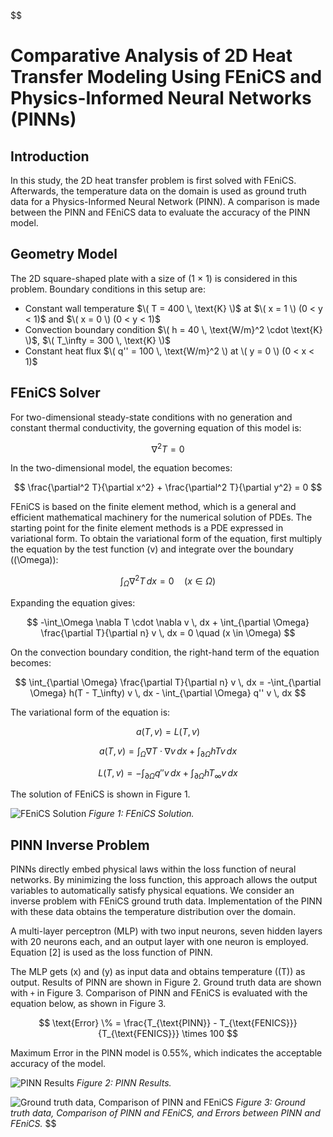 $$
# Comparative Analysis of 2D Heat Transfer Modeling Using FEniCS and Physics-Informed Neural Networks (PINNs)

## Introduction

In this study, the 2D heat transfer problem is first solved with FEniCS. Afterwards, the temperature data on the domain is used as ground truth data for a Physics-Informed Neural Network (PINN). A comparison is made between the PINN and FEniCS data to evaluate the accuracy of the PINN model.

## Geometry Model

The 2D square-shaped plate with a size of (1 × 1) is considered in this problem. Boundary conditions in this setup are:

- Constant wall temperature $\( T = 400 \, \text{K} \)$ at $\( x = 1 \) (0 < y < 1)$ and $\( x = 0 \) (0 < y < 1)$
- Convection boundary condition $\( h = 40 \, \text{W/m}^2 \cdot \text{K} \)$, $\( T_\infty = 300 \, \text{K} \)$
- Constant heat flux $\( q'' = 100 \, \text{W/m}^2 \) at \( y = 0 \) (0 < x < 1)$

## FEniCS Solver

For two-dimensional steady-state conditions with no generation and constant thermal conductivity, the governing equation of this model is:

$$
\nabla^2 T = 0
$$

In the two-dimensional model, the equation becomes:

$$
\frac{\partial^2 T}{\partial x^2} + \frac{\partial^2 T}{\partial y^2} = 0
$$

FEniCS is based on the finite element method, which is a general and efficient mathematical machinery for the numerical solution of PDEs. The starting point for the finite element methods is a PDE expressed in variational form. To obtain the variational form of the equation, first multiply the equation by the test function \(v\) and integrate over the boundary (\(\Omega\)):

$$
\int_\Omega \nabla^2 T \, dx = 0 \quad (x \in \Omega)
$$

Expanding the equation gives:

$$
-\int_\Omega \nabla T \cdot \nabla v \, dx + \int_{\partial \Omega} \frac{\partial T}{\partial n} v \, dx = 0 \quad (x \in \Omega)
$$

On the convection boundary condition, the right-hand term of the equation becomes:

$$
\int_{\partial \Omega} \frac{\partial T}{\partial n} v \, dx = -\int_{\partial \Omega} h(T - T_\infty) v \, dx - \int_{\partial \Omega} q'' v \, dx
$$

The variational form of the equation is:

$$
a(T, v) = L(T, v)
$$

$$
a(T, v) = \int_\Omega \nabla T \cdot \nabla v \, dx + \int_{\partial \Omega} hTv \, dx
$$

$$
L(T, v) = -\int_{\partial \Omega} q'' v \, dx + \int_{\partial \Omega} h T_\infty v \, dx
$$

The solution of FEniCS is shown in Figure 1.

![FEniCS Solution](path/to/your/image1.png)
*Figure 1: FEniCS Solution.*

## PINN Inverse Problem

PINNs directly embed physical laws within the loss function of neural networks. By minimizing the loss function, this approach allows the output variables to automatically satisfy physical equations. We consider an inverse problem with FEniCS ground truth data. Implementation of the PINN with these data obtains the temperature distribution over the domain.

A multi-layer perceptron (MLP) with two input neurons, seven hidden layers with 20 neurons each, and an output layer with one neuron is employed. Equation [2] is used as the loss function of PINN.

The MLP gets \(x\) and \(y\) as input data and obtains temperature (\(T\)) as output. Results of PINN are shown in Figure 2. Ground truth data are shown with `+` in Figure 3. Comparison of PINN and FEniCS is evaluated with the equation below, as shown in Figure 3.

$$
\text{Error} \% = \frac{T_{\text{PINN}} - T_{\text{FENICS}}}{T_{\text{FENICS}}} \times 100
$$

Maximum Error in the PINN model is 0.55%, which indicates the acceptable accuracy of the model.

![PINN Results](path/to/your/image2.png)
*Figure 2: PINN Results.*

![Ground truth data, Comparison of PINN and FEniCS](path/to/your/image3.png)
*Figure 3: Ground truth data, Comparison of PINN and FEniCS, and Errors between PINN and FEniCS.*
$$
